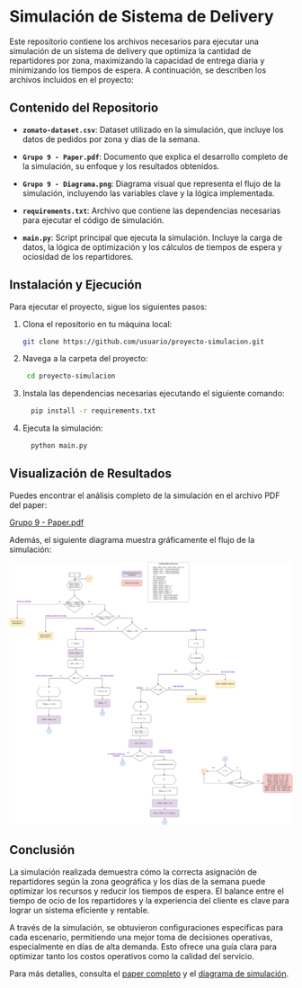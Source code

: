 # Simulación de Sistema de Delivery

Este repositorio contiene los archivos necesarios para ejecutar una simulación de un sistema de delivery que optimiza la cantidad de repartidores por zona, maximizando la capacidad de entrega diaria y minimizando los tiempos de espera. A continuación, se describen los archivos incluidos en el proyecto:

## Contenido del Repositorio

- **`zomato-dataset.csv`**: Dataset utilizado en la simulación, que incluye los datos de pedidos por zona y días de la semana.
  
- **`Grupo 9 - Paper.pdf`**: Documento que explica el desarrollo completo de la simulación, su enfoque y los resultados obtenidos.

- **`Grupo 9 - Diagrama.png`**: Diagrama visual que representa el flujo de la simulación, incluyendo las variables clave y la lógica implementada.

- **`requirements.txt`**: Archivo que contiene las dependencias necesarias para ejecutar el código de simulación.

- **`main.py`**: Script principal que ejecuta la simulación. Incluye la carga de datos, la lógica de optimización y los cálculos de tiempos de espera y ociosidad de los repartidores.

## Instalación y Ejecución

Para ejecutar el proyecto, sigue los siguientes pasos:

1. Clona el repositorio en tu máquina local:

   ```bash
   git clone https://github.com/usuario/proyecto-simulacion.git
   ```
2. Navega a la carpeta del proyecto:

   ```bash
    cd proyecto-simulacion
   ```
3. Instala las dependencias necesarias ejecutando el siguiente comando:
    ```bash
      pip install -r requirements.txt
     ```
4. Ejecuta la simulación:

    ```bash
      python main.py
     ```
## Visualización de Resultados

Puedes encontrar el análisis completo de la simulación en el archivo PDF del paper:

[Grupo 9 - Paper.pdf](./Grupo%209%20-%20Paper.pdf)

Además, el siguiente diagrama muestra gráficamente el flujo de la simulación:

![Diagrama de Simulación](./Grupo%209%20-%20Diagrama.png)

## Conclusión

La simulación realizada demuestra cómo la correcta asignación de repartidores según la zona geográfica y los días de la semana puede optimizar los recursos y reducir los tiempos de espera. El balance entre el tiempo de ocio de los repartidores y la experiencia del cliente es clave para lograr un sistema eficiente y rentable.

A través de la simulación, se obtuvieron configuraciones específicas para cada escenario, permitiendo una mejor toma de decisiones operativas, especialmente en días de alta demanda. Esto ofrece una guía clara para optimizar tanto los costos operativos como la calidad del servicio.

Para más detalles, consulta el [paper completo](./Grupo%209%20-%20Paper.pdf) y el [diagrama de simulación](./Grupo%209%20-%20Diagrama.png).
